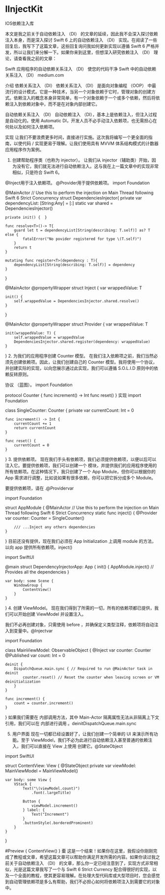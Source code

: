 # IInjectKit
IOS依赖注入库


本文是我之前关于自动依赖注入 （DI） 的文章的延续，因此我不会深入探讨依赖注入本身，而是深入探讨 Swift 6 上的自动依赖注入 （DI） 实现。在阅读了一些回复后，我写下了这篇文章，这些回复询问我如何更新实现以遵循 Swift 6 严格并发，所以让我们来分解一下。如果你来到这里，但想深入研究依赖注入 （DI） 理论，请查看我之前的文章：

Swift 应用程序的自动依赖关系注入 （DI） 使您的代码干净
Swift 中的自动依赖关系注入 （DI）
medium.com

介绍
依赖关系注入 （DI）
依赖关系注入 （DI） 是面向对象编程 （OOP） 中最流行的设计模式。它是一种技术，当另一个对象依赖于它时，管理对象的创建方式。依赖注入的概念本身非常简单，有一个对象依赖于一个或多个依赖，然后将依赖注入到依赖对象中，而不是在对象内部创建它。

自动依赖关系注入 （DI）
自动依赖注入 （DI），基本上是依赖注入，但注入过程是自动化的。使用 Automatic DI，开发人员不必手动注入依赖项，也无需担心在何处以及如何注入依赖项。

实现
让我们不要浪费更多时间，直接进行实施。这次我将编写一个更全面的指南，以使代码 / 实现更易于理解。让我们使用具有 MVVM 体系结构模式的计数器应用程序作为案例。

1. 创建帮助程序类（也称为 injector）。
让我们从 injector（辅助类）开始，因为没有它，我们就无法进行自动依赖注入。这与我在上一篇文章中的实现非常相似，只是符合 Swift 6。

@Inject用于注入依赖项。
@Provider用于提供依赖项。
import Foundation

@MainActor // Use this to perform the injection on Main Thread following Swift 6 Strict Concurrency
struct DependenciesInjector{
    private var dependencyList: [String:Any] = [:]
    static var shared = DependenciesInjector()
    
    private init() {  }
    
    func resolve<T>()-> T{
        guard let t = dependencyList[String(describing: T.self)] as? T else {
            fatalError("No povider registered for type \(T.self)")
        }
        return t
    }
    
    mutating func register<T>(dependency : T){
        dependencyList[String(describing: T.self)] = dependency
    }
}

@MainActor
@propertyWrapper struct Inject<T> {
    var wrappedValue: T
    
    init() {
        self.wrappedValue = DependenciesInjector.shared.resolve()
    }
}

@MainActor
@propertyWrapper struct Provider<T> {
    var wrappedValue: T
    
    init(wrappedValue: T) {
        self.wrappedValue = wrappedValue
        DependenciesInjector.shared.register(dependency: wrappedValue)
    }
}
2. 为我们的应用程序创建 Counter 模型。
在我们注入依赖项之前，我们当然必须先创建依赖项。因此，让我们创建自己的 Counter 模型。我将使用一个协议，并创建实际的实现，以向您展示通过此实现，我们可以遵循 S.O.L.I.D 原则中的依赖反转原则。

协议 （蓝图）。
import Foundation

protocol Counter {
    func increment() -> Int
    func reset()
}
实现
import Foundation

class SingleCounter: Counter {
    private var currentCount: Int = 0
    
    func increment() -> Int {
        currentCount += 1
        return currentCount
    }
    
    func reset() {
        currentCount = 0
    }
}
3. 提供依赖项。
现在我们手头有依赖项，我们必须提供依赖项，以便以后可以注入它。要提供依赖项，我们可以创建一个 模块，并提供我们的应用程序使用的所有依赖项。在这种情况下，我只创建了一个 App Module，但你可以根据你的 App 需求进行调整，比如说如果有很多依赖，你可以把它拆分成多个 Module。

要提供依赖项，请在 .@Providervar

import Foundation

struct AppModule {
    @MainActor // Use this to perform the injection on Main Thread following Swift 6 Strict Concurrency
    static func inject() {
        @Provider var counter: Counter = SingleCounter()

        /// ...Inject any others dependencies
    }
}
目前还没有提供，现在我们必须在 App Initialization 上调用 module 的方法，以向 app 提供所有依赖项。inject()

import SwiftUI

@main
struct DependencyInjectorApp: App {
    init() {
        AppModule.inject() // Provides all the dependencies
    }
    
    var body: some Scene {
        WindowGroup {
            ContentView()
        }
    }
}
4. 创建 ViewModel。
现在我们得到了所需的一切，所有的依赖项都已提供，我们可以开始创建 ViewModel 并设置注入。

我们不必再创建对象，只需使用 before ，并确保定义类型注释，依赖项将自动注入到变量中。@Injectvar

import Foundation

class MainViewModel: ObservableObject {
    @Inject var counter: Counter
    @Published var count: Int = 0
    
    deinit {
        DispatchQueue.main.sync { // Required to run @MainActor task in deinit
            counter.reset() // Reset the counter when leaving screen or VM deinitialization
        }
    }
    
    func increment() {
        count = counter.increment()
    }
}
如果我们需要在 内部调用方法，其中 Main-Actor 隔离属性无法从非隔离上下文引用，我们可以在 内部进行调用 。deinitDispatchQueue.main.sync

5. 用户界面
现在一切都已经设置好了，让我们创建一个简单的 UI 来演示所有功能。至于 ViewModel，我们不必为此进行自动依赖注入甚至普通的依赖注入，我们可以直接在 View 上使用 创建它。@StateObject

import SwiftUI

struct ContentView: View {
    @StateObject private var viewModel: MainViewModel = MainViewModel()
    
    var body: some View {
        VStack {
            Text("\(viewModel.count)")
                .font(.largeTitle)
            
            Button {
                viewModel.increment()
            } label: {
                Text("Increment")
            }
            .buttonStyle(.borderedProminent)
        }
    }
}

#Preview {
    ContentView()
}
㯱
这是一个结束！如果你在这里，我假设你刚刚完成了教程或文章，希望这篇文章可以帮助你满足开发所需的内容。如果你读过我之前关于自动依赖注入 （DI） 的文章，那么你一定已经注意到了，实现方式非常相似，光是这篇文章我写了一个与 Swift 6 Strict Currency 配合得很好的实现，以及一个全面的教程，使其更容易理解。在处理大型代码库或大型项目时，您会感觉到自动管理依赖项是多么有帮助，我们不必担心如何将依赖项注入到需要它的对象中。
